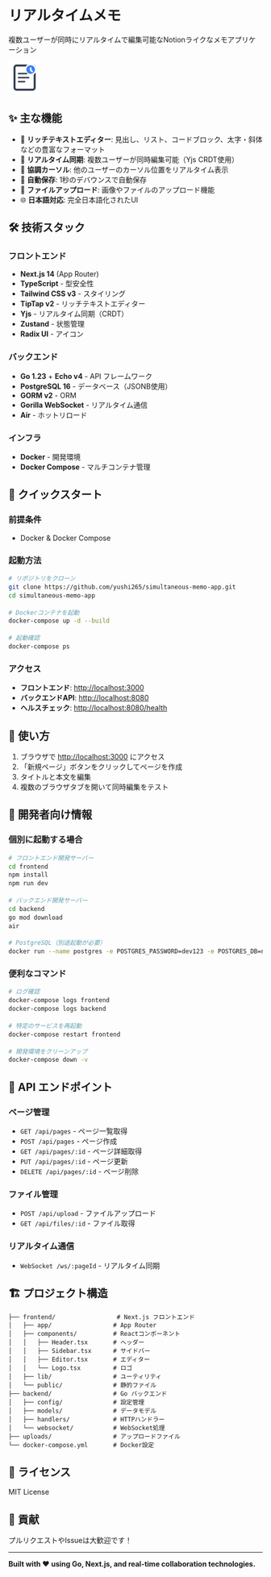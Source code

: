 # リアルタイムメモ

複数ユーザーが同時にリアルタイムで編集可能なNotionライクなメモアプリケーション

![Logo](frontend/public/logo.svg)

## ✨ 主な機能

- 📝 **リッチテキストエディター**: 見出し、リスト、コードブロック、太字・斜体などの豊富なフォーマット
- 🔄 **リアルタイム同期**: 複数ユーザーが同時編集可能（Yjs CRDT使用）
- 👥 **協調カーソル**: 他のユーザーのカーソル位置をリアルタイム表示
- 💾 **自動保存**: 1秒のデバウンスで自動保存
- 📎 **ファイルアップロード**: 画像やファイルのアップロード機能
- 🌐 **日本語対応**: 完全日本語化されたUI

## 🛠 技術スタック

### フロントエンド
- **Next.js 14** (App Router)
- **TypeScript** - 型安全性
- **Tailwind CSS v3** - スタイリング
- **TipTap v2** - リッチテキストエディター
- **Yjs** - リアルタイム同期（CRDT）
- **Zustand** - 状態管理
- **Radix UI** - アイコン

### バックエンド
- **Go 1.23** + **Echo v4** - API フレームワーク
- **PostgreSQL 16** - データベース（JSONB使用）
- **GORM v2** - ORM
- **Gorilla WebSocket** - リアルタイム通信
- **Air** - ホットリロード

### インフラ
- **Docker** - 開発環境
- **Docker Compose** - マルチコンテナ管理

## 🚀 クイックスタート

### 前提条件
- Docker & Docker Compose

### 起動方法

```bash
# リポジトリをクローン
git clone https://github.com/yushi265/simultaneous-memo-app.git
cd simultaneous-memo-app

# Dockerコンテナを起動
docker-compose up -d --build

# 起動確認
docker-compose ps
```

### アクセス

- **フロントエンド**: <http://localhost:3000>
- **バックエンドAPI**: <http://localhost:8080>
- **ヘルスチェック**: <http://localhost:8080/health>

## 🎯 使い方

1. ブラウザで <http://localhost:3000> にアクセス
2. 「新規ページ」ボタンをクリックしてページを作成
3. タイトルと本文を編集
4. 複数のブラウザタブを開いて同時編集をテスト

## 📝 開発者向け情報

### 個別に起動する場合

```bash
# フロントエンド開発サーバー
cd frontend
npm install
npm run dev

# バックエンド開発サーバー
cd backend
go mod download
air

# PostgreSQL（別途起動が必要）
docker run --name postgres -e POSTGRES_PASSWORD=dev123 -e POSTGRES_DB=notion_app -p 5432:5432 -d postgres:16
```

### 便利なコマンド

```bash
# ログ確認
docker-compose logs frontend
docker-compose logs backend

# 特定のサービスを再起動
docker-compose restart frontend

# 開発環境をクリーンアップ
docker-compose down -v
```

## 📡 API エンドポイント

### ページ管理
- `GET /api/pages` - ページ一覧取得
- `POST /api/pages` - ページ作成
- `GET /api/pages/:id` - ページ詳細取得
- `PUT /api/pages/:id` - ページ更新
- `DELETE /api/pages/:id` - ページ削除

### ファイル管理
- `POST /api/upload` - ファイルアップロード
- `GET /api/files/:id` - ファイル取得

### リアルタイム通信
- `WebSocket /ws/:pageId` - リアルタイム同期

## 🏗 プロジェクト構造

```
├── frontend/                 # Next.js フロントエンド
│   ├── app/                 # App Router
│   ├── components/          # Reactコンポーネント
│   │   ├── Header.tsx       # ヘッダー
│   │   ├── Sidebar.tsx      # サイドバー
│   │   ├── Editor.tsx       # エディター
│   │   └── Logo.tsx         # ロゴ
│   ├── lib/                 # ユーティリティ
│   └── public/              # 静的ファイル
├── backend/                 # Go バックエンド
│   ├── config/              # 設定管理
│   ├── models/              # データモデル
│   ├── handlers/            # HTTPハンドラー
│   └── websocket/           # WebSocket処理
├── uploads/                 # アップロードファイル
└── docker-compose.yml       # Docker設定
```

## 📄 ライセンス

MIT License

## 🤝 貢献

プルリクエストやIssueは大歓迎です！

---

**Built with ❤️ using Go, Next.js, and real-time collaboration technologies.**
